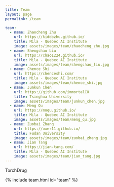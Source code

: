 ```yaml
---
title: Team
layout: page
permalink: /team

team:
  - name: Zhaocheng Zhu
    url: https://kiddozhu.github.io/
    title: Mila - Quebec AI Institute
    image: assets/images/team/zhaocheng_zhu.jpg
  - name: Shengchao Liu
    url: https://chao1224.github.io/
    title: Mila - Quebec AI Institute
    image: assets/images/team/shengchao_liu.jpg
  - name: Chence Shi
    url: https://chenceshi.com/
    title: Mila - Quebec AI Institute
    image: assets/images/team/chence_shi.jpg
  - name: Junkun Chen
    url: https://github.com/immortalCO
    title: Tsinghua University
    image: assets/images/team/junkun_chen.jpg
  - name: Meng Qu
    url: https://mnqu.github.io/
    title: Mila - Quebec AI Institute
    image: assets/images/team/meng_qu.jpg
  - name: Zuobai Zhang
    url: https://oxer11.github.io/
    title: Fudan University
    image: assets/images/team/zuobai_zhang.jpg
  - name: Jian Tang
    url: https://jian-tang.com/
    title: Mila - Quebec AI Institute
    image: assets/images/team/jian_tang.jpg
---
```


TorchDrug

{% include team.html id="team" %}